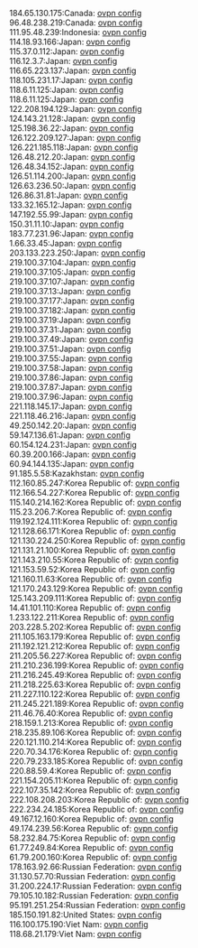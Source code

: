 184.65.130.175:Canada: [ovpn config](vpn/184_65_130_175.ovpn)  
96.48.238.219:Canada: [ovpn config](vpn/96_48_238_219.ovpn)  
111.95.48.239:Indonesia: [ovpn config](vpn/111_95_48_239.ovpn)  
114.18.93.166:Japan: [ovpn config](vpn/114_18_93_166.ovpn)  
115.37.0.112:Japan: [ovpn config](vpn/115_37_0_112.ovpn)  
116.12.3.7:Japan: [ovpn config](vpn/116_12_3_7.ovpn)  
116.65.223.137:Japan: [ovpn config](vpn/116_65_223_137.ovpn)  
118.105.231.17:Japan: [ovpn config](vpn/118_105_231_17.ovpn)  
118.6.11.125:Japan: [ovpn config](vpn/118_6_11_125.ovpn)  
118.6.11.125:Japan: [ovpn config](vpn/118_6_11_125.ovpn)  
122.208.194.129:Japan: [ovpn config](vpn/122_208_194_129.ovpn)  
124.143.21.128:Japan: [ovpn config](vpn/124_143_21_128.ovpn)  
125.198.36.22:Japan: [ovpn config](vpn/125_198_36_22.ovpn)  
126.122.209.127:Japan: [ovpn config](vpn/126_122_209_127.ovpn)  
126.221.185.118:Japan: [ovpn config](vpn/126_221_185_118.ovpn)  
126.48.212.20:Japan: [ovpn config](vpn/126_48_212_20.ovpn)  
126.48.34.152:Japan: [ovpn config](vpn/126_48_34_152.ovpn)  
126.51.114.200:Japan: [ovpn config](vpn/126_51_114_200.ovpn)  
126.63.236.50:Japan: [ovpn config](vpn/126_63_236_50.ovpn)  
126.86.31.81:Japan: [ovpn config](vpn/126_86_31_81.ovpn)  
133.32.165.12:Japan: [ovpn config](vpn/133_32_165_12.ovpn)  
147.192.55.99:Japan: [ovpn config](vpn/147_192_55_99.ovpn)  
150.31.11.10:Japan: [ovpn config](vpn/150_31_11_10.ovpn)  
183.77.231.96:Japan: [ovpn config](vpn/183_77_231_96.ovpn)  
1.66.33.45:Japan: [ovpn config](vpn/1_66_33_45.ovpn)  
203.133.223.250:Japan: [ovpn config](vpn/203_133_223_250.ovpn)  
219.100.37.104:Japan: [ovpn config](vpn/219_100_37_104.ovpn)  
219.100.37.105:Japan: [ovpn config](vpn/219_100_37_105.ovpn)  
219.100.37.107:Japan: [ovpn config](vpn/219_100_37_107.ovpn)  
219.100.37.13:Japan: [ovpn config](vpn/219_100_37_13.ovpn)  
219.100.37.177:Japan: [ovpn config](vpn/219_100_37_177.ovpn)  
219.100.37.182:Japan: [ovpn config](vpn/219_100_37_182.ovpn)  
219.100.37.19:Japan: [ovpn config](vpn/219_100_37_19.ovpn)  
219.100.37.31:Japan: [ovpn config](vpn/219_100_37_31.ovpn)  
219.100.37.49:Japan: [ovpn config](vpn/219_100_37_49.ovpn)  
219.100.37.51:Japan: [ovpn config](vpn/219_100_37_51.ovpn)  
219.100.37.55:Japan: [ovpn config](vpn/219_100_37_55.ovpn)  
219.100.37.58:Japan: [ovpn config](vpn/219_100_37_58.ovpn)  
219.100.37.86:Japan: [ovpn config](vpn/219_100_37_86.ovpn)  
219.100.37.87:Japan: [ovpn config](vpn/219_100_37_87.ovpn)  
219.100.37.96:Japan: [ovpn config](vpn/219_100_37_96.ovpn)  
221.118.145.17:Japan: [ovpn config](vpn/221_118_145_17.ovpn)  
221.118.46.216:Japan: [ovpn config](vpn/221_118_46_216.ovpn)  
49.250.142.20:Japan: [ovpn config](vpn/49_250_142_20.ovpn)  
59.147.136.61:Japan: [ovpn config](vpn/59_147_136_61.ovpn)  
60.154.124.231:Japan: [ovpn config](vpn/60_154_124_231.ovpn)  
60.39.200.166:Japan: [ovpn config](vpn/60_39_200_166.ovpn)  
60.94.144.135:Japan: [ovpn config](vpn/60_94_144_135.ovpn)  
91.185.5.58:Kazakhstan: [ovpn config](vpn/91_185_5_58.ovpn)  
112.160.85.247:Korea Republic of: [ovpn config](vpn/112_160_85_247.ovpn)  
112.166.54.227:Korea Republic of: [ovpn config](vpn/112_166_54_227.ovpn)  
115.140.214.162:Korea Republic of: [ovpn config](vpn/115_140_214_162.ovpn)  
115.23.206.7:Korea Republic of: [ovpn config](vpn/115_23_206_7.ovpn)  
119.192.124.111:Korea Republic of: [ovpn config](vpn/119_192_124_111.ovpn)  
121.128.66.171:Korea Republic of: [ovpn config](vpn/121_128_66_171.ovpn)  
121.130.224.250:Korea Republic of: [ovpn config](vpn/121_130_224_250.ovpn)  
121.131.21.100:Korea Republic of: [ovpn config](vpn/121_131_21_100.ovpn)  
121.143.210.55:Korea Republic of: [ovpn config](vpn/121_143_210_55.ovpn)  
121.153.59.52:Korea Republic of: [ovpn config](vpn/121_153_59_52.ovpn)  
121.160.11.63:Korea Republic of: [ovpn config](vpn/121_160_11_63.ovpn)  
121.170.243.129:Korea Republic of: [ovpn config](vpn/121_170_243_129.ovpn)  
125.143.209.111:Korea Republic of: [ovpn config](vpn/125_143_209_111.ovpn)  
14.41.101.110:Korea Republic of: [ovpn config](vpn/14_41_101_110.ovpn)  
1.233.122.211:Korea Republic of: [ovpn config](vpn/1_233_122_211.ovpn)  
203.228.5.202:Korea Republic of: [ovpn config](vpn/203_228_5_202.ovpn)  
211.105.163.179:Korea Republic of: [ovpn config](vpn/211_105_163_179.ovpn)  
211.192.121.212:Korea Republic of: [ovpn config](vpn/211_192_121_212.ovpn)  
211.205.56.227:Korea Republic of: [ovpn config](vpn/211_205_56_227.ovpn)  
211.210.236.199:Korea Republic of: [ovpn config](vpn/211_210_236_199.ovpn)  
211.216.245.49:Korea Republic of: [ovpn config](vpn/211_216_245_49.ovpn)  
211.218.225.63:Korea Republic of: [ovpn config](vpn/211_218_225_63.ovpn)  
211.227.110.122:Korea Republic of: [ovpn config](vpn/211_227_110_122.ovpn)  
211.245.221.189:Korea Republic of: [ovpn config](vpn/211_245_221_189.ovpn)  
211.46.76.40:Korea Republic of: [ovpn config](vpn/211_46_76_40.ovpn)  
218.159.1.213:Korea Republic of: [ovpn config](vpn/218_159_1_213.ovpn)  
218.235.89.106:Korea Republic of: [ovpn config](vpn/218_235_89_106.ovpn)  
220.121.110.214:Korea Republic of: [ovpn config](vpn/220_121_110_214.ovpn)  
220.70.34.176:Korea Republic of: [ovpn config](vpn/220_70_34_176.ovpn)  
220.79.233.185:Korea Republic of: [ovpn config](vpn/220_79_233_185.ovpn)  
220.88.59.4:Korea Republic of: [ovpn config](vpn/220_88_59_4.ovpn)  
221.154.205.11:Korea Republic of: [ovpn config](vpn/221_154_205_11.ovpn)  
222.107.35.142:Korea Republic of: [ovpn config](vpn/222_107_35_142.ovpn)  
222.108.208.203:Korea Republic of: [ovpn config](vpn/222_108_208_203.ovpn)  
222.234.24.185:Korea Republic of: [ovpn config](vpn/222_234_24_185.ovpn)  
49.167.12.160:Korea Republic of: [ovpn config](vpn/49_167_12_160.ovpn)  
49.174.239.56:Korea Republic of: [ovpn config](vpn/49_174_239_56.ovpn)  
58.232.84.75:Korea Republic of: [ovpn config](vpn/58_232_84_75.ovpn)  
61.77.249.84:Korea Republic of: [ovpn config](vpn/61_77_249_84.ovpn)  
61.79.200.160:Korea Republic of: [ovpn config](vpn/61_79_200_160.ovpn)  
178.163.92.66:Russian Federation: [ovpn config](vpn/178_163_92_66.ovpn)  
31.130.57.70:Russian Federation: [ovpn config](vpn/31_130_57_70.ovpn)  
31.200.224.17:Russian Federation: [ovpn config](vpn/31_200_224_17.ovpn)  
79.105.10.182:Russian Federation: [ovpn config](vpn/79_105_10_182.ovpn)  
95.191.251.254:Russian Federation: [ovpn config](vpn/95_191_251_254.ovpn)  
185.150.191.82:United States: [ovpn config](vpn/185_150_191_82.ovpn)  
116.100.175.190:Viet Nam: [ovpn config](vpn/116_100_175_190.ovpn)  
118.68.21.179:Viet Nam: [ovpn config](vpn/118_68_21_179.ovpn)  
